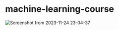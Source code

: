 # machine-learning-course


![Screenshot from 2023-11-24 23-04-37](https://github.com/shuklaritvik06/machine-learning-course/assets/72812470/b4e2d354-5b88-46a3-b17e-1161fa519db5)
